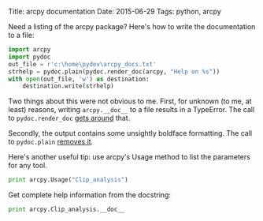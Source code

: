 Title: arcpy documentation
Date: 2015-06-29
Tags: python, arcpy

Need a listing of the arcpy package? Here's how to write the documentation to a file:

```python
import arcpy
import pydoc
out_file = r'c:\home\pydev\arcpy_docs.txt' 
strhelp = pydoc.plain(pydoc.render_doc(arcpy, "Help on %s"))
with open(out_file, 'w') as destination:
	destination.write(strhelp)
```

Two things about this were not obvious to me. First, for unknown (to me, at least) reasons, writing ```arcpy.__doc__``` to a file results in a TypeError. The call to ```pydoc.render_doc``` [gets around](http://stackoverflow.com/questions/7123660/python-help-function-printing-docstrings, "Thanks, stackoverflow!") that. 

Secondly, the output contains some unsightly boldface formatting. The call to ```pydoc.plain``` [removes it](http://stackoverflow.com/questions/15133537/pydoc-render-doc-adds-characters-how-to-avoid-that,).

Here's another useful tip: use arcpy's Usage method to list the parameters for any tool.
```python
print arcpy.Usage("Clip_analysis")
```
Get complete help information from the docstring:
```python
print arcpy.Clip_analysis.__doc__
```

